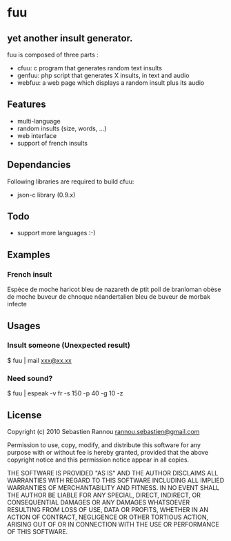 fuu
===

## yet another insult generator.

fuu is composed of three parts :

  * cfuu: c program that generates random text insults
  * genfuu: php script that generates X insults, in text and audio
  * webfuu: a web page which displays a random insult plus its audio

## Features

  * multi-language
  * random insults (size, words, ...)
  * web interface
  * support of french insults

## Dependancies

Following libraries are required to build cfuu:

  - json-c library (0.9.x)

## Todo

  * support more languages :-)

## Examples

### French insult

Espèce de moche haricot bleu de nazareth de ptit poil de branloman obèse de moche buveur de chnoque néandertalien bleu de buveur de morbak infecte

## Usages

### Insult someone (Unexpected result)
$ fuu | mail xxx@xx.xx

### Need sound?
$ fuu | espeak -v fr -s 150 -p 40 -g 10 -z 

## License
Copyright (c) 2010 Sebastien Rannou <rannou.sebastien@gmail.com>

Permission to use, copy, modify, and distribute this software for any
purpose with or without fee is hereby granted, provided that the above
copyright notice and this permission notice appear in all copies.

THE SOFTWARE IS PROVIDED "AS IS" AND THE AUTHOR DISCLAIMS ALL WARRANTIES
WITH REGARD TO THIS SOFTWARE INCLUDING ALL IMPLIED WARRANTIES OF
MERCHANTABILITY AND FITNESS. IN NO EVENT SHALL THE AUTHOR BE LIABLE FOR
ANY SPECIAL, DIRECT, INDIRECT, OR CONSEQUENTIAL DAMAGES OR ANY DAMAGES
WHATSOEVER RESULTING FROM LOSS OF USE, DATA OR PROFITS, WHETHER IN AN
ACTION OF CONTRACT, NEGLIGENCE OR OTHER TORTIOUS ACTION, ARISING OUT OF
OR IN CONNECTION WITH THE USE OR PERFORMANCE OF THIS SOFTWARE.
